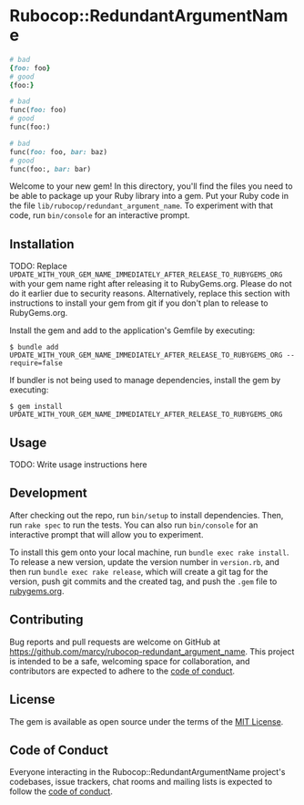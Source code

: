 # Rubocop::RedundantArgumentName

```rb
# bad
{foo: foo}
# good
{foo:}

# bad
func(foo: foo)
# good
func(foo:)

# bad
func(foo: foo, bar: baz)
# good
func(foo:, bar: bar)
```

Welcome to your new gem! In this directory, you'll find the files you need to be able to package up your Ruby library into a gem. Put your Ruby code in the file `lib/rubocop/redundant_argument_name`. To experiment with that code, run `bin/console` for an interactive prompt.

## Installation

TODO: Replace `UPDATE_WITH_YOUR_GEM_NAME_IMMEDIATELY_AFTER_RELEASE_TO_RUBYGEMS_ORG` with your gem name right after releasing it to RubyGems.org. Please do not do it earlier due to security reasons. Alternatively, replace this section with instructions to install your gem from git if you don't plan to release to RubyGems.org.

Install the gem and add to the application's Gemfile by executing:

    $ bundle add UPDATE_WITH_YOUR_GEM_NAME_IMMEDIATELY_AFTER_RELEASE_TO_RUBYGEMS_ORG --require=false

If bundler is not being used to manage dependencies, install the gem by executing:

    $ gem install UPDATE_WITH_YOUR_GEM_NAME_IMMEDIATELY_AFTER_RELEASE_TO_RUBYGEMS_ORG

## Usage

TODO: Write usage instructions here

## Development

After checking out the repo, run `bin/setup` to install dependencies. Then, run `rake spec` to run the tests. You can also run `bin/console` for an interactive prompt that will allow you to experiment.

To install this gem onto your local machine, run `bundle exec rake install`. To release a new version, update the version number in `version.rb`, and then run `bundle exec rake release`, which will create a git tag for the version, push git commits and the created tag, and push the `.gem` file to [rubygems.org](https://rubygems.org).

## Contributing

Bug reports and pull requests are welcome on GitHub at https://github.com/marcy/rubocop-redundant_argument_name. This project is intended to be a safe, welcoming space for collaboration, and contributors are expected to adhere to the [code of conduct](https://github.com/marcy/rubocop-redundant_argument_name/blob/master/CODE_OF_CONDUCT.md).

## License

The gem is available as open source under the terms of the [MIT License](https://opensource.org/licenses/MIT).

## Code of Conduct

Everyone interacting in the Rubocop::RedundantArgumentName project's codebases, issue trackers, chat rooms and mailing lists is expected to follow the [code of conduct](https://github.com/marcy/rubocop-redundant_argument_name/blob/master/CODE_OF_CONDUCT.md).

